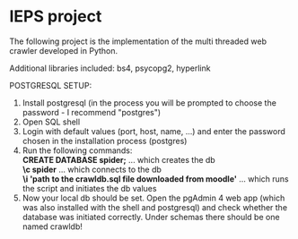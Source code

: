 # IEPS project

The following project is the implementation of the multi threaded web crawler developed in Python.

Additional libraries included: bs4, psycopg2, hyperlink

POSTGRESQL SETUP:

1. Install postgresql (in the process you will be prompted to choose the password - I recommend "postgres")
2. Open SQL shell
3. Login with default values (port, host, name, ...) and enter the password chosen in the installation process (postgres)
4. Run the following commands: <br/>
   **CREATE DATABASE spider;** ... which creates the db <br/>
   **\c spider** ... which connects to the db <br/>
   **\i 'path to the crawldb.sql file downloaded from moodle'** ... which runs the script and initiates the db values
5. Now your local db should be set. Open the pgAdmin 4 web app (which was also installed with the shell and postgresql) and check whether the database was initiated correctly. Under schemas there should be one named crawldb!

